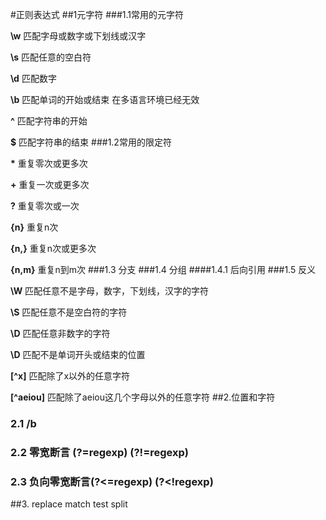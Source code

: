 #正则表达式
##1元字符
###1.1常用的元字符

**\w**	匹配字母或数字或下划线或汉字

**\s**	匹配任意的空白符

**\d**	匹配数字

**\b**	匹配单词的开始或结束 在多语言环境已经无效

**^**	匹配字符串的开始

**$**	匹配字符串的结束
###1.2常用的限定符

**&#42;**	重复零次或更多次

**&#43;**	重复一次或更多次

**?**	重复零次或一次

**{n}**	重复n次

**{n,}**	重复n次或更多次

**{n,m}**	重复n到m次
###1.3 分支
###1.4 分组
####1.4.1 后向引用
###1.5 反义

**\W**	匹配任意不是字母，数字，下划线，汉字的字符

**\S**	匹配任意不是空白符的字符

**\D**	匹配任意非数字的字符

**\D**	匹配不是单词开头或结束的位置

**[^x]**	匹配除了x以外的任意字符

**[^aeiou]**	匹配除了aeiou这几个字母以外的任意字符
##2.位置和字符
### 2.1 /b
### 2.2 零宽断言 (?=regexp) (?!=regexp)
### 2.3 负向零宽断言(?<=regexp) (?<!regexp)
##3. replace match test split
